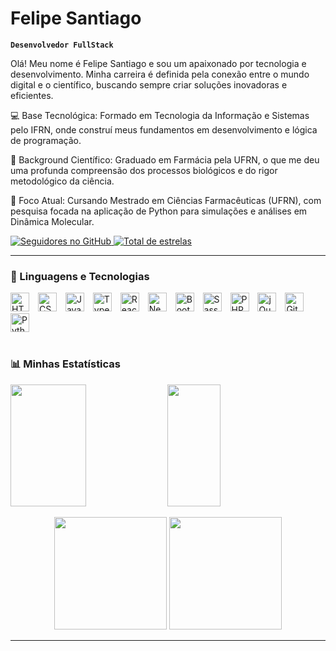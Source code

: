 # Felipe Santiago

**`Desenvolvedor FullStack`**

Olá! Meu nome é Felipe Santiago e sou um apaixonado por tecnologia e desenvolvimento. Minha carreira é definida pela conexão entre o mundo digital e o científico, buscando sempre criar soluções inovadoras e eficientes.

💻 Base Tecnológica: Formado em Tecnologia da Informação e Sistemas pelo IFRN, onde construí meus fundamentos em desenvolvimento e lógica de programação.

🔬 Background Científico: Graduado em Farmácia pela UFRN, o que me deu uma profunda compreensão dos processos biológicos e do rigor metodológico da ciência.

🚀 Foco Atual: Cursando Mestrado em Ciências Farmacêuticas (UFRN), com pesquisa focada na aplicação de Python para simulações e análises em Dinâmica Molecular.

<p align="left">
    <a href="https://github.com/FelipeSantiago1?tab=followers">
        <img 
            alt="Seguidores no GitHub" 
            title="Siga-me no GitHub" 
            src="https://custom-icon-badges.demolab.com/github/followers/FelipeSantiago1?color=236ad3&labelColor=1155ba&style=for-the-badge&logo=github&label=Seguidores&logoColor=white"
        />
    </a>
    <a href="https://github.com/FelipeSantiago1?tab=repositories&sort=stargazers">
        <img 
            alt="Total de estrelas" 
            title="Total de estrelas no GitHub" 
            src="https://custom-icon-badges.demolab.com/github/stars/FelipeSantiago1?color=55960c&style=for-the-badge&labelColor=488207&logo=star&label=Estrelas"
        />
    </a>
</p>

---

### 🚀 Linguagens e Tecnologias

<div align="left">
    <img alt="HTML5" title="HTML5" height="30px" style="padding-right:10px;" src="https://cdn.jsdelivr.net/gh/devicons/devicon/icons/html5/html5-original-wordmark.svg" />
    <img alt="CSS3" title="CSS3" height="30px" style="padding-right:10px;" src="https://cdn.jsdelivr.net/gh/devicons/devicon/icons/css3/css3-original-wordmark.svg" />
    <img alt="JavaScript" title="JavaScript" height="30px" style="padding-right:10px;" src="https://cdn.jsdelivr.net/gh/devicons/devicon/icons/javascript/javascript-original.svg" />
    <img alt="TypeScript" title="TypeScript" height="30px" style="padding-right:10px;" src="https://cdn.jsdelivr.net/gh/devicons/devicon/icons/typescript/typescript-original.svg" />
    <img alt="React" title="React" height="30px" style="padding-right:10px;" src="https://cdn.jsdelivr.net/gh/devicons/devicon/icons/react/react-original.svg" />
    <img alt="Next.js" title="Next.js" height="30px" style="padding-right:10px;" src="https://cdn.jsdelivr.net/gh/devicons/devicon/icons/nextjs/nextjs-original.svg" />
    <img alt="Bootstrap" title="Bootstrap" height="30px" style="padding-right:10px;" src="https://cdn.jsdelivr.net/gh/devicons/devicon/icons/bootstrap/bootstrap-original.svg" />
    <img alt="Sass" title="Sass" height="30px" style="padding-right:10px;" src="https://cdn.jsdelivr.net/gh/devicons/devicon/icons/sass/sass-original.svg" />
    <img alt="PHP" title="PHP" height="30px" style="padding-right:10px;" src="https://cdn.jsdelivr.net/gh/devicons/devicon/icons/php/php-original.svg" />
    <img alt="jQuery" title="jQuery" height="30px" style="padding-right:10px;" src="https://cdn.jsdelivr.net/gh/devicons/devicon/icons/jquery/jquery-original.svg" />
    <img alt="Git" title="Git" height="30px" style="padding-right:10px;" src="https://cdn.jsdelivr.net/gh/devicons/devicon/icons/git/git-original.svg" />
    <img alt="Python" title="Python" height="30px" style="padding-right:10px;" src="https://cdn.jsdelivr.net/gh/devicons/devicon/icons/python/python-original.svg" />
</div>

<br/>

### 📊 Minhas Estatísticas
<div aling=center>
  <img width="49%" height="195px" src="https://github-readme-stats.vercel.app/api?username=FelipeSantiago1&show_icons=true&count_private=true&title_color=80F7D4&icon_color=9d00ff&text_color=c9d1d9&bg_color=0d1117&border_color=fff0" />
  
<img width="41%" height="195px" src="https://github-readme-stats.vercel.app/api/top-langs/?username=FelipeSantiago1&layout=compact&title_color=80F7D4&text_color=fff&bg_color=0d1117&border_color=fff0" />

<p align="center">
  <img height="180em" src="https://github-readme-stats.vercel.app/api?username=FelipeSantiago1&show_icons=true&theme=dracula&include_all_commits=true&count_private=true"/>
  <img height="180em" src="https://github-readme-stats.vercel.app/api/top-langs/?username=FelipeSantiago1&layout=compact&langs_count=7&theme=dracula"/>
</p>

---

